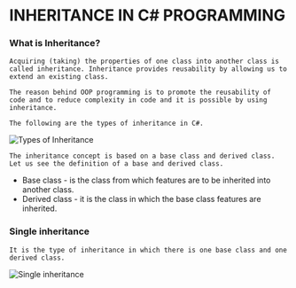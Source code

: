 # INHERITANCE IN C# PROGRAMMING

### What is Inheritance?
`Acquiring (taking) the properties of one class into another class is called inheritance. Inheritance provides reusability by allowing us to extend an existing class.`

 `The reason behind OOP programming is to promote the reusability of code and to reduce complexity in code and it is possible by using inheritance.`
 
 `The following are the types of inheritance in C#.`
 
<img alt="Types of Inheritance" class="" data-src="https://www.c-sharpcorner.com/UploadFile/0c1bb2/types-of-inheritance-in-C-Sharp/Images/Types%20of%20Inheritence.jpg" src="https://www.c-sharpcorner.com/UploadFile/0c1bb2/types-of-inheritance-in-C-Sharp/Images/Types%20of%20Inheritence.jpg">

`The inheritance concept is based on a base class and derived class. Let us see the definition of a base and derived class.`
- Base class - is the class from which features are to be inherited into another class.
- Derived class - it is the class in which the base class features are inherited.

### Single inheritance 

`It is the type of inheritance in which there is one base class and one derived class.`

<img alt="Single inheritance" class="" data-src="https://www.c-sharpcorner.com/UploadFile/0c1bb2/types-of-inheritance-in-C-Sharp/Images/single.jpg" src="https://www.c-sharpcorner.com/UploadFile/0c1bb2/types-of-inheritance-in-C-Sharp/Images/single.jpg">
